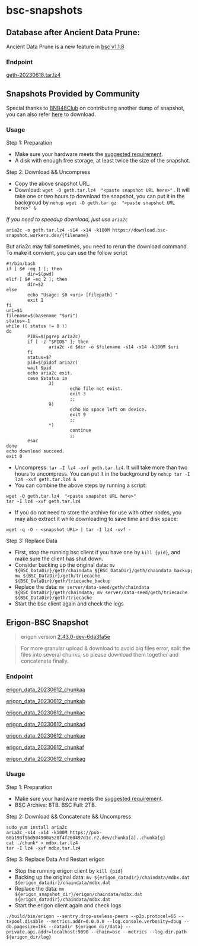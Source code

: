 
# bsc-snapshots


## Database after Ancient Data Prune:

Ancient Data Prune is a new feature in [bsc v1.1.8](https://github.com/binance-chain/bsc/releases/tag/v1.1.8)


### Endpoint


[geth-20230618.tar.lz4
](https://pub-c0627345c16f47ab858c9469133073a8.r2.dev/geth-20230618.tar.lz4
)




## Snapshots Provided by Community

Special thanks to [BNB48Club](https://twitter.com/bnb48club) on contributing another dump of snapshot, you can also refer [here](https://github.com/BNB48Club/bsc-snapshots) to download.



### Usage 

Step 1: Preparation
- Make sure your hardware meets the [suggested requirement](https://docs.binance.org/smart-chain/developer/fullnode.html).
- A disk with enough free storage, at least twice the size of the snapshot.

Step 2: Download && Uncompress
- Copy the above snapshot URL.
- Download:  `wget -O geth.tar.lz4  "<paste snapshot URL here>"` . It will take one or two hours to download the snapshot, you can put it in the backgroud by `nohup wget -O geth.tar.gz  "<paste snapshot URL here>" &`


*If you need to speedup download, just use `aria2c`*
```
aria2c -o geth.tar.lz4 -s14 -x14 -k100M https://download.bsc-snapshot.workers.dev/{filename}
```

But aria2c may fail sometimes, you need to rerun the download command. To make it convient, you can use the follow script
```
#!/bin/bash
if [ $# -eq 1 ]; then 
        dir=$(pwd)
elif [ $# -eq 2 ]; then 
        dir=$2
else 
        echo "Usage: $0 <uri> [filepath] "
        exit 1
fi
uri=$1
filename=$(basename "$uri")
status=-1
while (( status != 0 ))
do 
        PIDS=$(pgrep aria2c)
        if [ -z "$PIDS" ]; then
                aria2c -d $dir -o $filename -s14 -x14 -k100M $uri
        fi
        status=$?
        pid=$(pidof aria2c)
        wait $pid 
        echo aria2c exit.
        case $status in 
                3)
                        echo file not exist.
                        exit 3
                        ;;
                9)
                        echo No space left on device.
                        exit 9
                        ;;
                *)
                        continue
                        ;;
        esac
done
echo download succeed.
exit 0
```


- Uncompress: `tar -I lz4 -xvf geth.tar.lz4`. It will take more than two hours to uncompress. You can put it in the background by `nohup tar -I lz4 -xvf geth.tar.lz4 &`
- You can combine the above steps by running a script:
```
wget -O geth.tar.lz4  "<paste snapshot URL here>"
tar -I lz4 -xvf geth.tar.lz4
```


- If you do not need to store the archive for use with other nodes, you may also extract it while downloading to save time and disk space:
```
wget -q -O - <snapshot URL> | tar -I lz4 -xvf -
```


Step 3: Replace Data
- First, stop the running bsc client if you have one by `kill {pid}`, and make sure the client has shut down.
- Consider backing up the original data: `mv ${BSC_DataDir}/geth/chaindata ${BSC_DataDir}/geth/chaindata_backup; mv ${BSC_DataDir}/geth/triecache ${BSC_DataDir}/geth/triecache_backup`
- Replace the data: `mv server/data-seed/geth/chaindata ${BSC_DataDir}/geth/chaindata; mv server/data-seed/geth/triecache ${BSC_DataDir}/geth/triecache`
- Start the bsc client again and check the logs


## Erigon-BSC Snapshot

> erigon version [2.43.0-dev-6da3fa5e](https://github.com/node-real/bsc-erigon/commit/6da3fa5ec71039fbe61a40044715a766b3f77129)

> For more granular upload & download to avoid big files error, split the files into several chunks, so please download them together and concatenate finally.
### Endpoint
[erigon_data_20230612_chunkaa](
https://pub-60a193f9bd504900a520f4f260497d1c.r2.dev/chunkaa)

[erigon_data_20230612_chunkab](
https://pub-60a193f9bd504900a520f4f260497d1c.r2.dev/chunkab)

[erigon_data_20230612_chunkac](
https://pub-60a193f9bd504900a520f4f260497d1c.r2.dev/chunkac)

[erigon_data_20230612_chunkad](
https://pub-60a193f9bd504900a520f4f260497d1c.r2.dev/chunkad)

[erigon_data_20230612_chunkae](
https://pub-60a193f9bd504900a520f4f260497d1c.r2.dev/chunkae)

[erigon_data_20230612_chunkaf](
https://pub-60a193f9bd504900a520f4f260497d1c.r2.dev/chunkaf)

[erigon_data_20230612_chunkag](
https://pub-60a193f9bd504900a520f4f260497d1c.r2.dev/chunkag)

### Usage

Step 1: Preparation

- Make sure your hardware meets the [suggested requirement](https://github.com/node-real/bsc-erigon#system-requirements).
- BSC Archive: 8TB. BSC Full: 2TB.

Step 2: Download && Concatenate && Uncompress

```
sudo yum install aria2c
aria2c -s14 -x14 -k100M https://pub-60a193f9bd504900a520f4f260497d1c.r2.dev/chunka[a]..chunka[g]
cat ./chunk* > mdbx.tar.lz4
tar -I lz4 -xvf mdbx.tar.lz4
```
Step 3: Replace Data And Restart erigon
- Stop the running erigon client by `kill {pid}`
- Backing up the original data: `mv ${erigon_datadir}/chaindata/mdbx.dat  ${erigon_datadir}/chaindata/mdbx.dat `
- Replace the data: `mv ${erigon_snapshot_dir}/erigon/chaindata/mdbx.dat ${erigon_datadir}/chaindata/mdbx.dat`
- Start the erigon client again and check logs

```shell
./build/bin/erigon --sentry.drop-useless-peers --p2p.protocol=66 --txpool.disable --metrics.addr=0.0.0.0 --log.console.verbosity=dbug --db.pagesize=16k --datadir ${erigon_dir/data} --private.api.addr=localhost:9090 --chain=bsc --metrics --log.dir.path ${erigon_dir/log}
```



